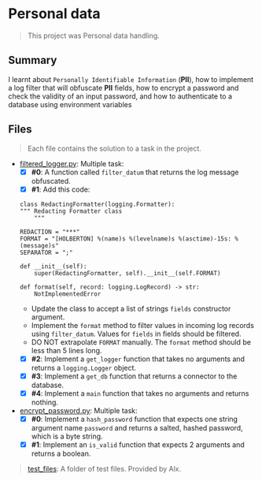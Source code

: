 # Personal data

> This project was Personal data handling.

## Summary

I learnt about `Personally Identifiable Information` (**PII**), how to implement a log filter that will obfuscate **PII** fields, how to encrypt a password and check the validity of an input password, and how to authenticate to a database using environment variables

## Files

> Each file contains the solution to a task in the project.

- [filtered_logger.py](https://github.com/Ebube-Ochemba/alx-backend-user-data/blob/main/0x00-personal_data/filtered_logger.py): Multiple task:
    - [x] **#0**: A function called `filter_datum` that returns the log message obfuscated.
    - [x] **#1**: Add this code:
    ```
    class RedactingFormatter(logging.Formatter):
    """ Redacting Formatter class
        """

    REDACTION = "***"
    FORMAT = "[HOLBERTON] %(name)s %(levelname)s %(asctime)-15s: %(message)s"
    SEPARATOR = ";"

    def __init__(self):
        super(RedactingFormatter, self).__init__(self.FORMAT)

    def format(self, record: logging.LogRecord) -> str:
        NotImplementedError
    ```
    - Update the class to accept a list of strings `fields` constructor argument.
    - Implement the `format` method to filter values in incoming log records using `filter_datum`. Values for `fields` in fields should be filtered.
    - DO NOT extrapolate `FORMAT` manually. The `format` method should be less than 5 lines long.
    - [x] **#2**: Implement a `get_logger` function that takes no arguments and returns a `logging.Logger` object.
    - [x] **#3**: Implement a `get_db` function that returns a connector to the database.
    - [x] **#4**: Implement a `main` function that takes no arguments and returns nothing.
- [encrypt_password.py](https://github.com/Ebube-Ochemba/alx-backend-user-data/blob/main/0x00-personal_data/encrypt_password.py): Multiple task:
    - [x] **#0**: Implement a `hash_password` function that expects one string argument name `password` and returns a salted, hashed password, which is a byte string.
    - [x] **#1**: Implement an `is_valid` function that expects 2 arguments and returns a boolean.

> [test_files](): A folder of test files. Provided by Alx.
